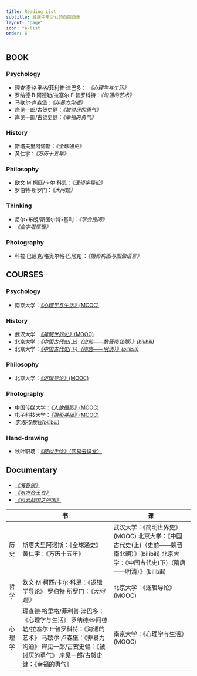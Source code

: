```yaml
---
title: Reading List
subtitle: 独居中年少女的自娱自乐
layout: "page"
icon: fa-list
order: 6
---
```


## BOOK
### Psychology
- 理查德·格里格/菲利普·津巴多： *《心理学与生活》*
- 罗纳德·B·阿德勒/拉塞尔·F·普罗科特：*《沟通的艺术》*
- 马歇尔·卢森堡：*《非暴力沟通》*
- 岸见一郎/古贺史健：*《被讨厌的勇气》*
- 岸见一郎/古贺史健：*《幸福的勇气》*

### History
- 斯塔夫里阿诺斯：*《全球通史》*
- 黄仁宇：*《万历十五年》*

### Philosophy
- 欧文·M·柯匹/卡尔·科恩：*《逻辑学导论》*
- 罗伯特·所罗门：*《大问题》*

### Thinking
- 尼尔•布朗/斯图尔特•基利：*《学会提问》*
- *《金字塔原理》*

### Photography
- 科拉·巴尼克/格奥尔格·巴尼克 ：*《摄影构图与图像语言》*


## COURSES
### Psychology
- 南京大学：[*《心理学与生活》*(MOOC)](https://www.icourse163.org/course/NJU-1001573001)

### History
- 武汉大学：[*《简明世界史》*(MOOC)](https://www.icourse163.org/learn/WHU-24001?tid=1206812201)
- 北京大学：[*《中国古代史(上)（史前——魏晋南北朝）》(bilibili)*](https://www.bilibili.com/video/av14709925)
- 北京大学：[*《中国古代史(下)（隋唐——明清）》(bilibili)*](https://www.bilibili.com/video/av10256151)

### Philosophy
- 北京大学：[*《逻辑导论》*(MOOC)](https://www.icourse163.org/learn/PKU-1206625831?tid=1206950286)

### Photography
- 中国传媒大学：[*《人像摄影》*(MOOC)](https://www.icourse163.org/learn/CUC-1205885807?tid=1206919211#/learn/announce)
- 电子科技大学：[*《摄影基础》*(MOOC)](https://www.icourse163.org/learn/UESTC-1001958013?tid=1003319002#/learn/announce)
- [*李涛PS教程(bilibili)*](https://www.bilibili.com/video/av25718096)

### Hand-drawing
- 秋叶职场：[*《轻松手绘》*（网易云课堂）](https://study.163.com/course/courseMain.htm?courseId=1003373019&share=1&shareId=8182348)


## Documentary
- [*《海昏侯》*](https://www.bilibili.com/video/av69909710?from=search&seid=8645449236408104153)
- [*《东方帝王谷》*](https://www.bilibili.com/video/av2484328?p=8)
- [*《风云战国之列国》*](http://v.qq.com/detail/m/mzc00200ldtvj5l.html)



|        | 书                                                                                                                                                                                                                   | 课                                                                                                                                                     |
|--------|----------------------------------------------------------------------------------------------------------------------------------------------------------------------------------------------------------------------|--------------------------------------------------------------------------------------------------------------------------------------------------------|
| 历史   | 斯塔夫里阿诺斯：《全球通史》     黄仁宇：《万历十五年》                                                                                                                                                              | 武汉大学：《简明世界史》(MOOC)     北京大学：《中国古代史(上)（史前——魏晋南北朝）》(bilibili)     北京大学：《中国古代史(下)（隋唐——明清）》(bilibili) |
| 哲学   | 欧文·M·柯匹/卡尔·科恩：《逻辑学导论》     罗伯特·所罗门：*《大问题》*                                                                                                                                                | 北京大学：《逻辑导论》(MOOC)                                                                                                                           |
| 心理学 | 理查德·格里格/菲利普·津巴多： 《心理学与生活》     罗纳德·B·阿德勒/拉塞尔·F·普罗科特：《沟通的艺术》     马歇尔·卢森堡：《非暴力沟通》     岸见一郎/古贺史健：《被讨厌的勇气》     岸见一郎/古贺史健：《幸福的勇气》 | 南京大学：《心理学与生活》(MOOC)                                                                                                                       |

